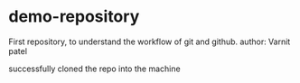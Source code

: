 # demo-repository

First repository, to understand the workflow of git and github.
author: Varnit patel

successfully cloned the repo into the machine
